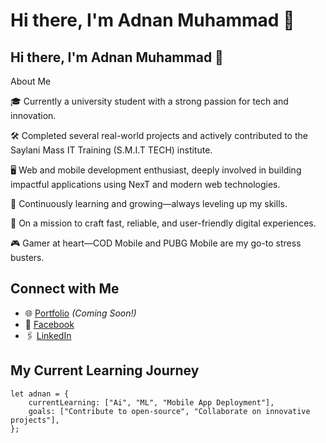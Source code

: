 # Hi there, I'm Adnan Muhammad 👋

## Hi there, I'm Adnan Muhammad 👋

About Me

🎓 Currently a university student with a strong passion for tech and innovation.

🛠️ Completed several real-world projects and actively contributed to the Saylani Mass IT Training (S.M.I.T TECH) institute.

🖥️ Web and mobile development enthusiast, deeply involved in building impactful applications using NexT and modern web technologies.

🌱 Continuously learning and growing—always leveling up my skills.

🚀 On a mission to craft fast, reliable, and user-friendly digital experiences.

🎮 Gamer at heart—COD Mobile and PUBG Mobile are my go-to stress busters.

## Connect with Me
- 🌐 [Portfolio](#) *(Coming Soon!)*  
- 📘 [Facebook](https://www.facebook.com/profile.php?id=100074830116064)  
- 🖇️ [LinkedIn](https://www.linkedin.com/in/adnan-muhammad-67258828a/)  

## My Current Learning Journey
```
let adnan = {
    currentLearning: ["Ai", "ML", "Mobile App Deployment"],
    goals: ["Contribute to open-source", "Collaborate on innovative projects"],
};


